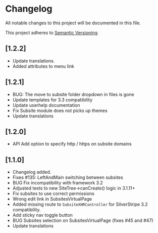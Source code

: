 # Changelog

All notable changes to this project will be documented in this file.

This project adheres to [Semantic Versioning](http://semver.org/).

## [1.2.2]

* Update translations.
* Added attributes to menu link

## [1.2.1]

* BUG: The move to subsite folder dropdown in files is gone
* Update templates for 3.3 compatibility
* Update userhelp documentation
* Fix Subsite module does not picks up themes
* Update translations

## [1.2.0]

* API Add option to specify http / https on subsite domains

## [1.1.0]

* Changelog added.
* Fixes #135: LeftAndMain switching between subsites
* BUG Fix incompatibility with framework 3.2
* Adjusted tests to new SiteTree->canCreate() logic in 3.1.11+
* Fix subsites to use correct permissions
* Wrong edit link in SubsitesVirtualPage
* Added missing route to `SubsiteXHRController` for SilverStripe 3.2 compatibility.
* Add sticky nav toggle button
* BUG Subsites selection on SubsitesVirtualPage (fixes #45 and #47)
* Update translations

